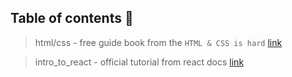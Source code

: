 ## Table of contents 📓

> html/css - free guide book from the `HTML & CSS is hard` [link](https://www.internetingishard.com/html-and-css/)

> intro_to_react - official tutorial from react docs [link](https://reactjs.org/tutorial/tutorial.html#before-we-start-the-tutorial)